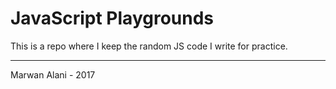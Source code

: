 # JavaScript Playgrounds

This is a repo where I keep the random JS code I write for practice.

-----
Marwan Alani - 2017
